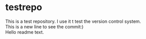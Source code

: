 # testrepo
This is a test repository. I use it t test the version control system.
<br/>
This is a new line to see the commit:)
<br/> Hello readme text.